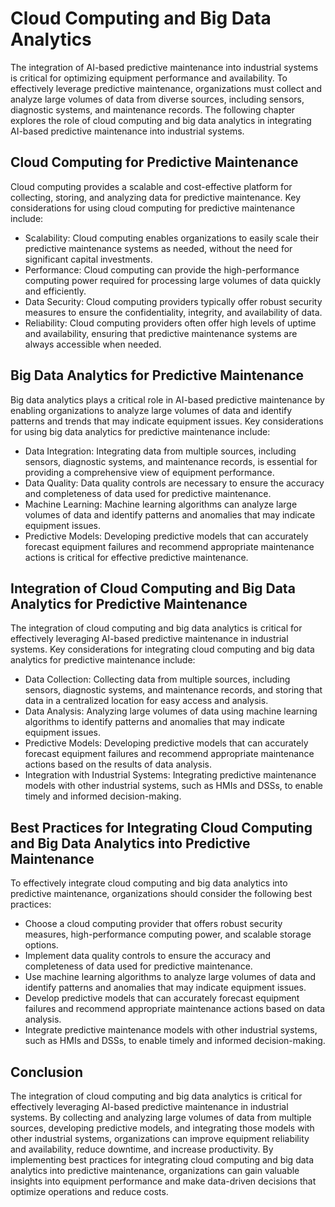 Cloud Computing and Big Data Analytics
==============================================================================================================

The integration of AI-based predictive maintenance into industrial systems is critical for optimizing equipment performance and availability. To effectively leverage predictive maintenance, organizations must collect and analyze large volumes of data from diverse sources, including sensors, diagnostic systems, and maintenance records. The following chapter explores the role of cloud computing and big data analytics in integrating AI-based predictive maintenance into industrial systems.

Cloud Computing for Predictive Maintenance
------------------------------------------

Cloud computing provides a scalable and cost-effective platform for collecting, storing, and analyzing data for predictive maintenance. Key considerations for using cloud computing for predictive maintenance include:

* Scalability: Cloud computing enables organizations to easily scale their predictive maintenance systems as needed, without the need for significant capital investments.
* Performance: Cloud computing can provide the high-performance computing power required for processing large volumes of data quickly and efficiently.
* Data Security: Cloud computing providers typically offer robust security measures to ensure the confidentiality, integrity, and availability of data.
* Reliability: Cloud computing providers often offer high levels of uptime and availability, ensuring that predictive maintenance systems are always accessible when needed.

Big Data Analytics for Predictive Maintenance
---------------------------------------------

Big data analytics plays a critical role in AI-based predictive maintenance by enabling organizations to analyze large volumes of data and identify patterns and trends that may indicate equipment issues. Key considerations for using big data analytics for predictive maintenance include:

* Data Integration: Integrating data from multiple sources, including sensors, diagnostic systems, and maintenance records, is essential for providing a comprehensive view of equipment performance.
* Data Quality: Data quality controls are necessary to ensure the accuracy and completeness of data used for predictive maintenance.
* Machine Learning: Machine learning algorithms can analyze large volumes of data and identify patterns and anomalies that may indicate equipment issues.
* Predictive Models: Developing predictive models that can accurately forecast equipment failures and recommend appropriate maintenance actions is critical for effective predictive maintenance.

Integration of Cloud Computing and Big Data Analytics for Predictive Maintenance
--------------------------------------------------------------------------------

The integration of cloud computing and big data analytics is critical for effectively leveraging AI-based predictive maintenance in industrial systems. Key considerations for integrating cloud computing and big data analytics for predictive maintenance include:

* Data Collection: Collecting data from multiple sources, including sensors, diagnostic systems, and maintenance records, and storing that data in a centralized location for easy access and analysis.
* Data Analysis: Analyzing large volumes of data using machine learning algorithms to identify patterns and anomalies that may indicate equipment issues.
* Predictive Models: Developing predictive models that can accurately forecast equipment failures and recommend appropriate maintenance actions based on the results of data analysis.
* Integration with Industrial Systems: Integrating predictive maintenance models with other industrial systems, such as HMIs and DSSs, to enable timely and informed decision-making.

Best Practices for Integrating Cloud Computing and Big Data Analytics into Predictive Maintenance
-------------------------------------------------------------------------------------------------

To effectively integrate cloud computing and big data analytics into predictive maintenance, organizations should consider the following best practices:

* Choose a cloud computing provider that offers robust security measures, high-performance computing power, and scalable storage options.
* Implement data quality controls to ensure the accuracy and completeness of data used for predictive maintenance.
* Use machine learning algorithms to analyze large volumes of data and identify patterns and anomalies that may indicate equipment issues.
* Develop predictive models that can accurately forecast equipment failures and recommend appropriate maintenance actions based on data analysis.
* Integrate predictive maintenance models with other industrial systems, such as HMIs and DSSs, to enable timely and informed decision-making.

Conclusion
----------

The integration of cloud computing and big data analytics is critical for effectively leveraging AI-based predictive maintenance in industrial systems. By collecting and analyzing large volumes of data from multiple sources, developing predictive models, and integrating those models with other industrial systems, organizations can improve equipment reliability and availability, reduce downtime, and increase productivity. By implementing best practices for integrating cloud computing and big data analytics into predictive maintenance, organizations can gain valuable insights into equipment performance and make data-driven decisions that optimize operations and reduce costs.
